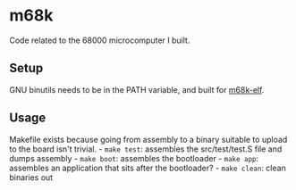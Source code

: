 # m68k
Code related to the 68000 microcomputer I built.
## Setup
GNU binutils needs to be in the PATH variable, and built for [m68k-elf](https://daveho.github.io/2012/10/26/m68k-elf-cross-compiler.html).
## Usage
Makefile exists because going from assembly to a binary suitable to upload to the board isn't trivial.
	- `make test`: assembles the src/test/test.S file and dumps assembly
	- `make boot`: assembles the bootloader
	- `make app`: assembles an application that sits after the bootloader?
	- `make clean`: clean binaries out
